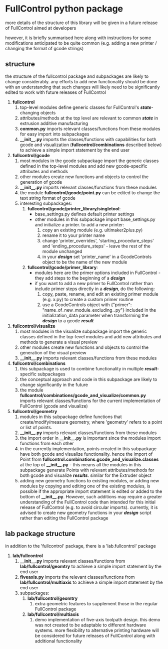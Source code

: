 # FullControl python package

more details of the structure of this library will be given in a future release of FullControl aimed at developers

however, it is briefly summarised here along with instructions for some modifications anticipated to be quite common (e.g. adding a new printer / changing the format of gcode strings)

## structure

the structure of the fullcontrol package and subpackages are likely to change considerably. any efforts to add new functionality should be done with an understanding that such changes will likely need to be significantly edited to work with future releases of FullControl

1. **fullcontrol**
    1. top-level modules define generic classes for FullControl's ***state***-changing objects
    1. attributes/methods at the top level are relevant to common ***state*** in extrusion additive manufacturing
    1. **common.py** imports relevant classes/functions from these modules for easy import into subpackages
    1. **\_\_init\_\_.py** imports the classes/functions with capabilities for both gcode and visualization (**fullcontrol/combinations** described below) to achieve a simple import statement by the end user
1. **fullcontrol/gcode**
    1. most modules in the gcode subpackage import the generic classes defined in the top-level modules and add new gcode-specific attributes and methods
    1. other modules create new functions and objects to control the generation of gcode
    1. **\_\_init\_\_.py** imports relevant classes/functions from these modules
    1. the module **fullcontrol/gcode/point.py** can be edited to change the text string format of gcode 
    1. interesting subpackages:
        1. **fullcontrol/gcode/printer_library/singletool**: 
            - base_settings.py defines default printer settings
            - other modules in this subpackage import base_settings.py and initialize a printer. to add a new printer:
                1. copy an existing module (e.g. ultimaker2plus.py)
                1. rename it to your printer name
                1. change 'printer_overrides', 'starting_procedure_steps' and 'ending_procedure_steps' - leave the rest of the module unchanged
                1. in your ***design*** set 'printer_name' in a GcodeControls object to be the name of the new module
        1. **fullcontrol/gcode/primer_library**: 
            - modules here are the primer options included in FullControl - they add steps to the beginning of a ***design***
            - if you want to add a new primer to FullControl rather than include primer steps directly in a ***design***, do the following: 
                1. copy, paste, rename, and edit an existing primer module (e.g. x.py) to create a custom primer routine
                1. use a GcodeControls object with {"primer": "name_of_new_module_excluding_.py"} included in the initialization_data parameter when transforming the ***design*** to a gcode ***result***
1. **fullcontrol/visualize**
    1. most modules in the visualize subpackage import the generic classes defined in the top-level modules and add new attributes and methods to generate a visual preview
    1. other modules create new functions and objects to control the generation of the visual preview
    1. **\_\_init\_\_.py** imports relevant classes/functions from these modules
1. **fullcontrol/combinations**
    1. this subpackage is used to combine functionality in multiple ***result***-specific subpackages
    1. the conceptual approach and code in this subpackage are likely to change significantly in the future
    1. the module **fullcontrol/combinations/gcode_and_visualize/common.py** imports relevant classes/functions for the current implementation of FullControl (gcode and visualize)
1. **fullcontrol/geometry**
    1. modules in this subpackage define functions that create/modify/measure geometry, where 'geometry' refers to a point or list of points. 
    1. **\_\_init\_\_.py** imports relevant classes/functions from these modules
    1. the import order in **\_\_init\_\_.py** is important since the modules import functions from each other
    1. in the currently implementation, points created in this subpackage have both gcode and visualize functionality. hence the import of Point from **fullcontrol.combinations.gcode_and_visualize.classes** at the top of **\_\_init\_\_.py** - this means all the modules in this subpackage generate Points with relevant attributes/methods for both gcode and visualize ***results***. similar for the Extruder object 
    1. adding new geometry functions to existing modules, or adding new modules by copying and editing one of the existing modules, is possible if the appropriate import statement is edited or added to the bottom of **\_\_init\_\_.py**. However, such additions may require a greater understanding of the FullControl code than intended for this initial release of FullControl (e.g. to avoid circular imports). currently, it is advised to create new geometry functions in your ***design*** script rather than editing the FullControl package


## lab package structure

in addition to the 'fullcontrol' package, there is a 'lab.fullcontrol' package

1. **lab/fullcontrol**
    1. **\_\_init\_\_.py** imports relevant classes/functions from **lab/fullcontrol/geomtry** to achieve a simple import statement by the end user
    1. **fiveaxis.py** imports the relevant classes/functions from **lab/fullcontrol/multiaxis** to achieve a simple import statement by the end user
    1. subpackages:
        1. **lab/fullcontrol/geomtry**
            1. extra geometric features to supplement those in the regular FullControl package
        1. **lab/fullcontrol/multiaxis**
            1. demo implementation of five-axis toolpath design. this demo was not created to be adaptable to different hardware systems. more flexibility to alternative printing hardware will be considered for future releases of FullControl along with additional functionality
